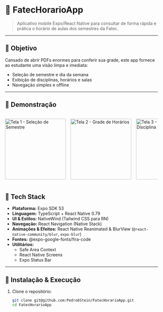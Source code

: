 # 📅 FatecHorarioApp

> Aplicativo mobile Expo/React Native para consultar de forma rápida e prática o horário de aulas dos semestres da Fatec.

---

## 🎯 Objetivo

Cansado de abrir PDFs enormes para conferir sua grade, este app fornece ao estudante uma visão limpa e imediata:
- Seleção de semestre e dia da semana  
- Exibição de disciplinas, horários e salas  
- Navegação simples e offline  

---

## 📸 Demonstração

<div style="display: flex; overflow-x: auto; gap: 16px; padding: 16px 0;">
  <img src="./assets/exemplo1.png" width="200" alt="Tela 1 - Seleção de Semestre">
  <img src="./assets/exemplo2.png" width="200" alt="Tela 2 - Grade de Horários">
  <img src="./assets/exemplo3.png" width="200" alt="Tela 3 - Detalhes da Disciplina">
</div>


## 🚀 Tech Stack

- **Plataforma:** Expo SDK 53  
- **Linguagem:** TypeScript + React Native 0.79  
- **UI & Estilos:** NativeWind (Tailwind CSS para RN)  
- **Navegação:** React Navigation (Native Stack)  
- **Animações & Efeitos:** React Native Reanimated & BlurView (`@react-native-community/blur`, `expo-blur`)  
- **Fontes:** @expo-google-fonts/fira-code  
- **Utilitários:**  
  - Safe Area Context  
  - React Native Screens  
  - Expo Status Bar  

---

## 🔧 Instalação & Execução

1. Clone o repositório:  
   ```bash
   git clone git@github.com:Pedro6Stein/FatecHorarioApp.git
   cd FatecHorarioApp
